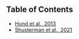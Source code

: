 ## Table of Contents

- [Hund et al., 2013](hund_attack_kaslr.md)
- [Shusterman et al., 2021](shusterman_pp0.md)
